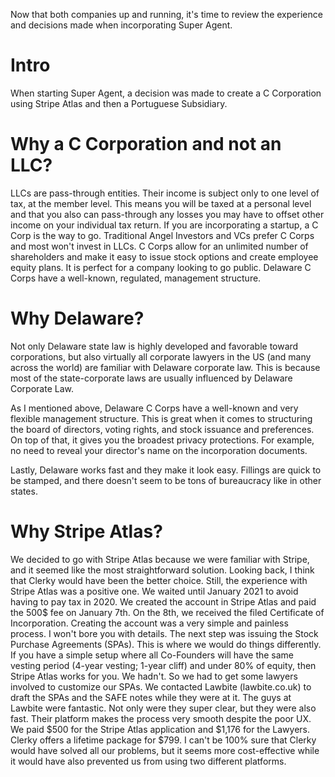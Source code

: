 Now that both companies up and running, it's time to review the experience and decisions made when incorporating Super Agent.

# Intro

When starting Super Agent, a decision was made to create a C Corporation using Stripe Atlas and then a Portuguese Subsidiary.

# Why a C Corporation and not an LLC?

LLCs are pass-through entities. Their income is subject only to one level of tax, at the member level. This means you will be taxed at a personal level and that you also can pass-through any losses you may have to offset other income on your individual tax return.
If you are incorporating a startup, a C Corp is the way to go. Traditional Angel Investors and VCs prefer C Corps and most won't invest in LLCs. C Corps allow for an unlimited number of shareholders and make it easy to issue stock options and create employee equity plans. It is perfect for a company looking to go public. Delaware C Corps have a well-known, regulated, management structure.

# Why Delaware?

Not only Delaware state law is highly developed and favorable toward corporations, but also virtually all corporate lawyers in the US (and many across the world) are familiar with Delaware corporate law. This is because most of the state-corporate laws are usually influenced by Delaware Corporate Law.

As I mentioned above, Delaware C Corps have a well-known and very flexible management structure. This is great when it comes to structuring the board of directors, voting rights, and stock issuance and preferences. On top of that, it gives you the broadest privacy protections. For example, no need to reveal your director's name on the incorporation documents.

Lastly, Delaware works fast and they make it look easy. Fillings are quick to be stamped, and there doesn't seem to be tons of bureaucracy like in other states.

# Why Stripe Atlas?

We decided to go with Stripe Atlas because we were familiar with Stripe, and it seemed like the most straightforward solution. Looking back, I think that Clerky would have been the better choice. Still, the experience with Stripe Atlas was a positive one.
We waited until January 2021 to avoid having to pay tax in 2020. We created the account in Stripe Atlas and paid the 500$ fee on January 7th. On the 8th, we received the filed Certificate of Incorporation.
Creating the account was a very simple and painless process. I won't bore you with details.
The next step was issuing the Stock Purchase Agreements (SPAs). This is where we would do things differently.
If you have a simple setup where all Co-Founders will have the same vesting period (4-year vesting; 1-year cliff) and under 80% of equity, then Stripe Atlas works for you.
We hadn't. So we had to get some lawyers involved to customize our SPAs.
We contacted Lawbite (lawbite.co.uk) to draft the SPAs and the SAFE notes while they were at it. The guys at Lawbite were fantastic. Not only were they super clear, but they were also fast. Their platform makes the process very smooth despite the poor UX.
We paid $500 for the Stripe Atlas application and $1,176 for the Lawyers.
Clerky offers a lifetime package for $799. I can't be 100% sure that Clerky would have solved all our problems, but it seems more cost-effective while it would have also prevented us from using two different platforms.